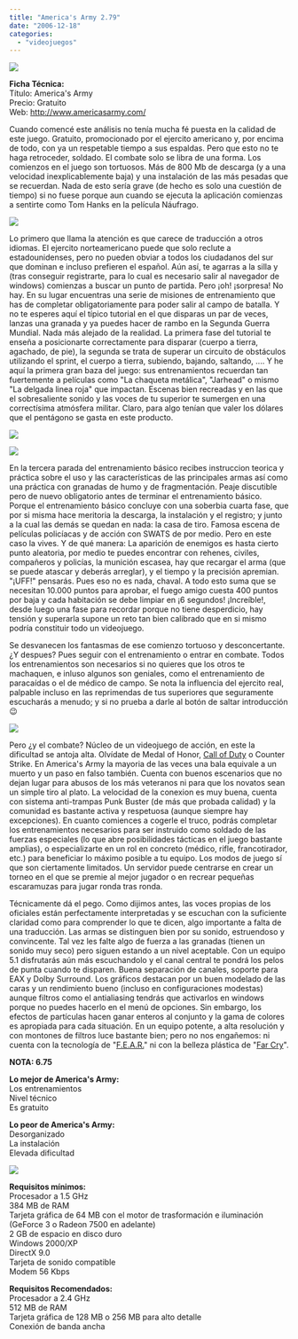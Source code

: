 ```yaml
---
title: "America's Army 2.79"
date: "2006-12-18"
categories: 
  - "videojuegos"
---
```


![](images/americas-army.jpg)

**Ficha Técnica:**  
Título: America's Army  
Precio: Gratuito  
Web: http://www.americasarmy.com/

Cuando comencé este análisis no tenía mucha fé puesta en la calidad de este juego. Gratuito, promocionado por el ejercito americano y, por encima de todo, con ya un respetable tiempo a sus espaldas. Pero que esto no te haga retroceder, soldado. El combate solo se libra de una forma. Los comienzos en el juego son tortuosos. Más de 800 Mb de descarga (y a una velocidad inexplicablemente baja) y una instalación de las más pesadas que se recuerdan. Nada de esto sería grave (de hecho es solo una cuestión de tiempo) si no fuese porque aun cuando se ejecuta la aplicación comienzas a sentirte como Tom Hanks en la película Náufrago.

![](images/americas-army-1.jpg)

Lo primero que llama la atención es que carece de traducción a otros idiomas. El ejercito norteamericano puede que solo reclute a estadounidenses, pero no pueden obviar a todos los ciudadanos del sur que dominan e incluso prefieren el español. Aún así, te agarras a la silla y (tras conseguir registrarte, para lo cual es necesario salir al navegador de windows) comienzas a buscar un punto de partida. Pero ¡oh! ¡sorpresa! No hay. En su lugar encuentras una serie de misiones de entrenamiento que has de completar obligatoriamente para poder salir al campo de batalla. Y no te esperes aquí el típico tutorial en el que disparas un par de veces, lanzas una granada y ya puedes hacer de rambo en la Segunda Guerra Mundial. Nada más alejado de la realidad. La primera fase del tutorial te enseña a posicionarte correctamente para disparar (cuerpo a tierra, agachado, de pie), la segunda se trata de superar un circuito de obstáculos utilizando el sprint, el cuerpo a tierra, subiendo, bajando, saltando, .... Y he aquí la primera gran baza del juego: sus entrenamientos recuerdan tan fuertemente a películas como "La chaqueta metálica", "Jarhead" o mismo "La delgada linea roja" que impactan. Escenas bien recreadas y en las que el sobresaliente sonido y las voces de tu superior te sumergen en una correctísima atmósfera militar. Claro, para algo tenían que valer los dólares que el pentágono se gasta en este producto.

![](images/americas-army-2.jpg)

![](images/americas-army-3.jpg)

En la tercera parada del entrenamiento básico recibes instruccion teorica y práctica sobre el uso y las características de las principales armas así como una práctica con granadas de humo y de fragmentación. Peaje discutible pero de nuevo obligatorio antes de terminar el entrenamiento básico. Porque el entrenamiento básico concluye con una soberbia cuarta fase, que por si misma hace meritoria la descarga, la instalación y el registro; y junto a la cual las demás se quedan en nada: la casa de tiro. Famosa escena de películas policíacas y de acción con SWATS de por medio. Pero en este caso la vives. Y de qué manera: La aparición de enemigos es hasta cierto punto aleatoria, por medio te puedes encontrar con rehenes, civiles, compañeros y policías, la munición escasea, hay que recargar el arma (que se puede atascar y deberás arreglar), y el tiempo y la precisión apremian. "¡UFF!" pensarás. Pues eso no es nada, chaval. A todo esto suma que se necesitan 10.000 puntos para aprobar, el fuego amigo cuesta 400 puntos por baja y cada habitación se debe limpiar en ¡6 segundos! ¡Increíble!, desde luego una fase para recordar porque no tiene desperdicio, hay tensión y superarla supone un reto tan bien calibrado que en si mismo podría constituir todo un videojuego.

Se desvanecen los fantasmas de ese comienzo tortuoso y desconcertante. ¿Y despues? Pues seguir con el entrenamiento o entrar en combate. Todos los entrenamientos son necesarios si no quieres que los otros te machaquen, e inluso algunos son geniales, como el entrenamiento de paracaídas o el de médico de campo. Se nota la influencia del ejercito real, palpable incluso en las reprimendas de tus superiores que seguramente escucharás a menudo; y si no prueba a darle al botón de saltar introducción 😉

![](images/americas-army-4.jpg)

Pero ¿y el combate? Núcleo de un videojuego de acción, en este la dificultad se antoja alta. Olvídate de Medal of Honor, [Call of Duty](../../../2008/12/call-duty-5-world-war/) o Counter Strike. En America's Army la mayoria de las veces una bala equivale a un muerto y un paso en falso también. Cuenta con buenos escenarios que no dejan lugar para abusos de los más veteranos ni para que los novatos sean un simple tiro al plato. La velocidad de la conexion es muy buena, cuenta con sistema anti-trampas Punk Buster (de más que probada calidad) y la comunidad es bastante activa y respetuosa (aunque siempre hay excepciones). En cuanto comiences a cogerle el truco, podrás completar los entrenamientos necesarios para ser instruido como soldado de las fuerzas especiales (lo que abre posibilidades tácticas en el juego bastante amplias), o especializarte en un rol en concreto (médico, rifle, francotirador, etc.) para beneficiar lo máximo posible a tu equipo. Los modos de juego sí que son ciertamente limitados. Un servidor puede centrarse en crear un torneo en el que se premie al mejor jugador o en recrear pequeñas escaramuzas para jugar ronda tras ronda.

Técnicamente dá el pego. Como dijimos antes, las voces propias de los oficiales están perfectamente interpretadas y se escuchan con la suficiente claridad como para comprender lo que te dicen, algo importante a falta de una traducción. Las armas se distinguen bien por su sonido, estruendoso y convincente. Tal vez les falte algo de fuerza a las granadas (tienen un sonido muy seco) pero siguen estando a un nivel aceptable. Con un equipo 5.1 disfrutarás aún más escuchandolo y el canal central te pondrá los pelos de punta cuando te disparen. Buena separación de canales, soporte para EAX y Dolby Surround. Los gráficos destacan por un buen modelado de las caras y un rendimiento bueno (incluso en configuraciones modestas) aunque filtros como el antialiasing tendrás que activarlos en windows porque no puedes hacerlo en el menú de opciones. Sin embargo, los efectos de partículas hacen ganar enteros al conjunto y la gama de colores es apropiada para cada situación. En un equipo potente, a alta resolución y con montones de filtros luce bastante bien; pero no nos engañemos: ni cuenta con la tecnología de "[F.E.A.R.](../../../2005/11/fear)" ni con la belleza plástica de "[Far Cry](../../../2004/05/far-cry/)".

**NOTA: 6.75**

**Lo mejor de America's Army:**  
Los entrenamientos  
Nivel técnico  
Es gratuito

**Lo peor de America's Army:**  
Desorganizado  
La instalación  
Elevada dificultad

![](images/americas-army-5.jpg)

**Requisitos mínimos:**  
Procesador a 1.5 GHz  
384 MB de RAM  
Tarjeta gráfica de 64 MB con el motor de trasformación e iluminación (GeForce 3 o Radeon 7500 en adelante)  
2 GB de espacio en disco duro  
Windows 2000/XP  
DirectX 9.0  
Tarjeta de sonido compatible  
Modem 56 Kbps

**Requisitos Recomendados:**  
Procesador a 2.4 GHz  
512 MB de RAM  
Tarjeta gráfica de 128 MB o 256 MB para alto detalle  
Conexión de banda ancha